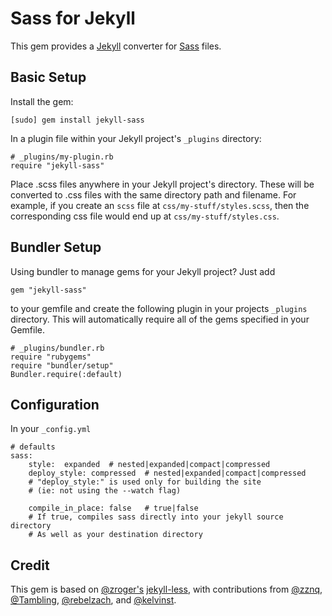 Sass for Jekyll
===============

This gem provides a [Jekyll](http://github.com/mojombo/jekyll) converter for
[Sass](http://sass-lang.com/) files.

Basic Setup
-----------
Install the gem:

	[sudo] gem install jekyll-sass

In a plugin file within your Jekyll project's `_plugins` directory:

	# _plugins/my-plugin.rb
	require "jekyll-sass"

Place .scss files anywhere in your Jekyll project's directory.  These will be
converted to .css files with the same directory path and filename. For example,
if you create an `scss` file at `css/my-stuff/styles.scss`, then the corresponding
css file would end up at `css/my-stuff/styles.css`.

Bundler Setup
-------------
Using bundler to manage gems for your Jekyll project? Just add

	gem "jekyll-sass"

to your gemfile and create the following plugin in your projects `_plugins`
directory.  This will automatically require all of the gems specified in your Gemfile.

	# _plugins/bundler.rb
	require "rubygems"
	require "bundler/setup"
	Bundler.require(:default)

Configuration
-------------
In your `_config.yml`

    # defaults
	sass:
        style:  expanded  # nested|expanded|compact|compressed
        deploy_style: compressed  # nested|expanded|compact|compressed
        # "deploy_style:" is used only for building the site
        # (ie: not using the --watch flag)
 
        compile_in_place: false   # true|false
        # If true, compiles sass directly into your jekyll source directory
        # As well as your destination directory

Credit
------
This gem is based on [@zroger's](https://github.com/zroger) [jekyll-less](https://github.com/zroger/jekyll-less),
with contributions from [@zznq](https://github.com/zznq), [@Tambling](https://github.com/Tambling), [@rebelzach](https://github.com/rebelzach), and [@kelvinst](https://github.com/kelvinst).
